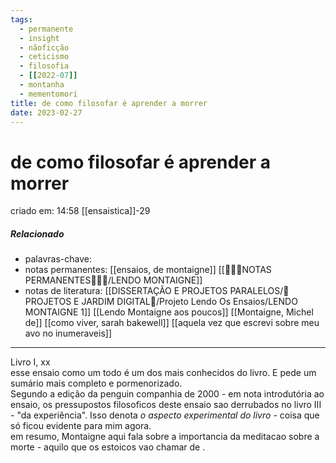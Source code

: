 ```yaml
---
tags:
  - permanente
  - insight
  - nãoficção
  - ceticismo
  - filosofia
  - [[2022-07]]
  - montanha
  - mementomori
title: de como filosofar é aprender a morrer
date: 2023-02-27
---
```


# de como filosofar é aprender a morrer

criado em: 14:58 [[ensaistica]]-29

##### Relacionado

- palavras-chave: 
- notas permanentes: [[ensaios, de montaigne]] [[👩🏽‍🚀NOTAS PERMANENTES🧗🏼‍♂️/LENDO MONTAIGNE]]
- notas de literatura: [[DISSERTAÇÃO E PROJETOS PARALELOS/🏡 PROJETOS E JARDIM DIGITAL🌱/Projeto Lendo Os Ensaios/LENDO MONTAIGNE 1]] [[Lendo Montaigne aos poucos]] [[Montaigne, Michel de]] [[como viver, sarah bakewell]] [[aquela vez que escrevi sobre meu avo no inumeraveis]]

---

Livro I, xx  
esse ensaio como um todo é um dos mais conhecidos do livro. E pede um sumário mais completo e pormenorizado.  
Segundo a edição da penguin companhia de 2000 - em nota introdutória ao ensaio, os pressupostos filosoficos deste ensaio sao derrubados no livro III - "da experiência". Isso denota *o aspecto experimental do livro* - coisa que só ficou evidente para mim agora.  
em resumo, Montaigne aqui fala sobre a importancia da meditacao sobre a morte - aquilo que os estoicos vao chamar de .
